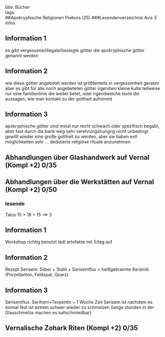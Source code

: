 title: Bücher  
tags:   
##Apokryphische Religionen Prekors (25)
###Lesendenverzeichnis
Avis 3 infos


## Information 1 
es gibt vergessene/illegale/besiegte götter die apokryphische götter genannt werden


## Information 2
wie diese götter angebetet werden ist größtenteils in vergessenheit geraten aber es gibt für alle noch angebeteten götter irgendwo kleine kulte teilweise nur eine familienlinie die weiter betet, oder irgendwelche texte die aussagen, wie man kontakt zu der gottheit aufnimmt

## Information 3
apokryphische götter sind meist nur recht schwach oder spezifisch begabt, aber fast durch die bank weg sehr verehrungshungrig 
nicht unbedingt gewillt wieder eine große gottheit zu werden, aber sie haben evtl möglichkeiten sehr ... dedizierte religiöse rituale anzunehmen

## Abhandlungen über Glashandwerk auf Vernal (Kompl +2) 0/35
## Abhandlungen über die Werkstätten auf Vernal (Kompl +2) 0/50
### lesende
Talus 15 + 18 + 15 ==> 3

## Information 1
Workshop richtig benutzt lädt artefakte mit 5/tag auf

## Information 2
Rezept Serisem: Silber + Stahl + Serisemflux + heißgebrannte Keramik (Porzellanton, Feldspat, Quarz)

## Information 3
Serisemflux: Serihorn+Terpentin + 1 Woche Zeit
Serisem ist nachdem es einmal fest ist extrem schwer wieder zu schmelzen (lange stunden in der Glasschmelze machen es kaltschmiedbar)


 
## Vernalische Zohark Riten (Kompl +2) 0/35

